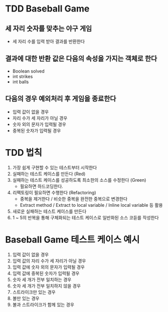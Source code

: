 # TDD Baseball Game

## 세 자리 숫자를 맞추는 야구 게임

- 세 자리 수를 입력 받아 결과를 반환한다

## 결과에 대한 반환 값은 다음의 속성을 가지는 객체로 한다

- Boolean solved
- int strikes
- int balls

## 다음의 경우 예외처리 후 게임을 종료한다

- 입력 값이 없을 경우
- 자리 수가 세 자리가 아닐 경우
- 숫자 외의 문자가 입력될 경우
- 중복된 숫자가 입력될 경우

# TDD 법칙

1. 가장 쉽게 구현할 수 있는 테스트부터 시작한다
2. 실패하는 테스트 케이스를 만든다 (Red)
3. 실패하는 테스트 케이스를 성공하도록 최소한의 소스를 수정한다 (Green)
    - 필요하면 하드코딩한다.
4. 리팩토링이 필요하면 수행한다 (Refactoring)
    - 중복을 제거한다 / 비슷한 중복을 완전한 중복으로 변경한다
    - Extract method / Extract to local variable / Inline local variable 등 활용
5. 새로운 실패하는 테스트 케이스를 만든다
6. 1 ~ 5의 반복을 통해 구체화되는 테스트 케이스로 일반화된 소스 코듣를 작성한다

# Baseball Game 테스트 케이스 예시

1. 입력 값이 없을 경우
2. 입력 값의 자리 수가 세 자리가 아닐 경우
3. 입력 값에 숫자 외의 문자가 입력될 경우
4. 입력 값에 중복된 숫자가 입력될 경우
5. 숫자 세 개가 전부 일치하는 경우
6. 숫자 세 개가 전부 일치하지 않을 경우
7. 스트라이크만 있는 경우
8. 볼만 있는 경우
9. 볼과 스트라이크가 함께 있는 경우